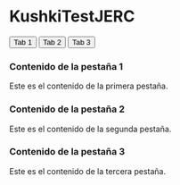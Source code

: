 # KushkiTestJERC

<!-- Tab links -->
<div class="tab">
  <button class="tablinks" onclick="openTab(event, 'Tab1')">Tab 1</button>
  <button class="tablinks" onclick="openTab(event, 'Tab2')">Tab 2</button>
  <button class="tablinks" onclick="openTab(event, 'Tab3')">Tab 3</button>
</div>

<!-- Tab content -->
<div id="Tab1" class="tabcontent">
  <h3>Contenido de la pestaña 1</h3>
  <p>Este es el contenido de la primera pestaña.</p>
</div>

<div id="Tab2" class="tabcontent">
  <h3>Contenido de la pestaña 2</h3>
  <p>Este es el contenido de la segunda pestaña.</p>
</div>

<div id="Tab3" class="tabcontent">
  <h3>Contenido de la pestaña 3</h3>
  <p>Este es el contenido de la tercera pestaña.</p>
</div>

<!-- Script para cambiar entre pestañas -->
<script>
function openTab(evt, tabName) {
  // Ocultar todos los elementos con la clase "tabcontent"
  var i, tabcontent, tablinks;
  tabcontent = document.getElementsByClassName("tabcontent");
  for (i = 0; i < tabcontent.length; i++) {
    tabcontent[i].style.display = "none";
  }
  // Eliminar la clase "active" de todos los botones de pestaña
  tablinks = document.getElementsByClassName("tablinks");
  for (i = 0; i < tablinks.length; i++) {
    tablinks[i].className = tablinks[i].className.replace(" active", "");
  }
  // Mostrar el contenido de la pestaña seleccionada y agregar la clase "active" al botón de la pestaña seleccionada
  document.getElementById(tabName).style.display = "block";
  evt.currentTarget.className += " active";
}
</script>
